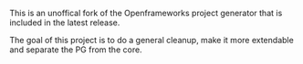 This is an unoffical fork of the Openframeworks project generator that is included in the latest release.

The goal of this project is to do a general cleanup, make it more extendable and separate the PG from the core.